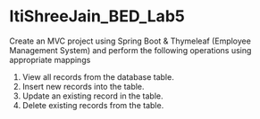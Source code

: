 # ItiShreeJain_BED_Lab5

Create an MVC project using Spring Boot & Thymeleaf (Employee Management System) and perform the following operations using appropriate mappings

   1. View all records from the database table.
   2. Insert new records into the table.
   3. Update an existing record in the table.
   4. Delete existing records from the table.
